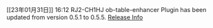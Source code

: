 [[23年01月31日]] 16:12 RJ2-CH1HJ ob-table-enhancer Plugin has been updated from version 0.5.1 to 0.5.5. [Release Info](https://github.com/Stardusten/ob-table-enhancer/releases/tag/0.5.5)

